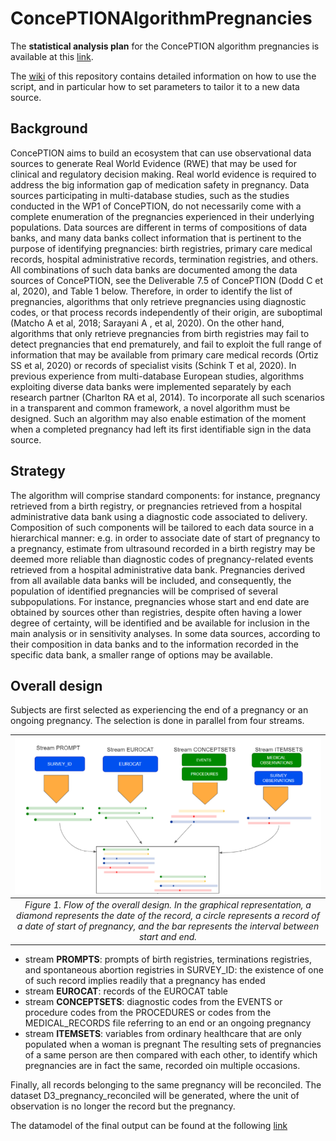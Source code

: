 # ConcePTIONAlgorithmPregnancies

The **statistical analysis plan** for the ConcePTION algorithm pregnancies is available at this [link](https://docs.google.com/document/d/1mM2laGcuVEvQazdKkbqaJcOIXXENqiPS/edit#).

The [wiki](https://github.com/ARS-toscana/ConcePTIONAlgorithmPregnancies/wiki) of this repository contains detailed information on how to use the script, and in particular how to set parameters to tailor it to a new data source.

## Background
ConcePTION aims to build an ecosystem that can use observational data sources to generate Real World Evidence (RWE) that may be used for clinical and regulatory decision making. Real world evidence is required to address the big information gap of medication safety in pregnancy. 
Data sources participating in multi-database studies, such as the studies conducted in the WP1 of ConcePTION, do not necessarily come with a complete enumeration of the pregnancies experienced in their underlying populations. Data sources are different in terms of compositions of data banks, and many data banks collect information that is pertinent to the purpose of identifying pregnancies: birth registries, primary care medical records, hospital administrative records, termination registries, and others. All combinations of such data banks are documented among the data sources of ConcePTION, see the Deliverable 7.5 of ConcePTION (Dodd C et al, 2020), and Table 1 below. Therefore, in order to identify the list of pregnancies, algorithms that only retrieve pregnancies using diagnostic codes, or that process records independently of their origin, are suboptimal (Matcho A et al, 2018; Sarayani A , et al, 2020). On the other hand, algorithms that only retrieve pregnancies from birth registries may fail to detect pregnancies that end prematurely, and fail to exploit the full range of information that may be available from primary care medical records (Ortiz SS et al, 2020) or records of specialist visits (Schink T et al, 2020). In previous experience from multi-database European studies, algorithms exploiting diverse data banks were implemented separately by each research partner (Charlton  RA et al, 2014). To incorporate all such scenarios in a transparent and common framework, a novel algorithm must be designed. Such an algorithm may also enable estimation of the moment when a completed pregnancy had left its first identifiable sign in the data source.


## Strategy
The algorithm will comprise standard components: for instance, pregnancy retrieved from a birth registry, or pregnancies retrieved from a hospital administrative data bank using a diagnostic code associated to delivery. Composition of such components will be tailored to each data source in a hierarchical manner: e.g. in order to associate date of start of pregnancy to a pregnancy, estimate from ultrasound recorded in a birth registry may be deemed more reliable than diagnostic codes of pregnancy-related events retrieved from a hospital administrative data bank.  Pregnancies derived from all available data banks will be included, and consequently, the population of identified pregnancies will be comprised of several subpopulations. For instance, pregnancies whose start and end date are obtained by sources other than registries, despite often having a lower degree of certainty, will be identified and be available for inclusion in the main analysis or in sensitivity analyses. In some data sources, according to their composition in data banks and to the information recorded in the specific data bank, a smaller range of options may be available.


## Overall design 
Subjects are first selected as experiencing the end of a pregnancy or an ongoing pregnancy. The selection is done in parallel from four streams.

| ![img](https://github.com/ARS-toscana/ConcePTIONAlgorithmPregnancies/blob/documentation/readme/streams.PNG) | 
|:--:| 
| *Figure 1. Flow of the overall design. In the graphical representation, a diamond represents the date of the record, a circle represents a record of a date of start of pregnancy, and the bar represents the interval between start and end.*|



- stream **PROMPTS**: prompts of birth registries, terminations registries, and spontaneous abortion registries in SURVEY_ID: the existence of one of such record implies readily that a pregnancy has ended 
- stream **EUROCAT**: records of the EUROCAT table
- stream **CONCEPTSETS**: diagnostic codes from the EVENTS or procedure codes from the PROCEDURES or codes from the MEDICAL_RECORDS file referring to an end or an ongoing pregnancy 
- stream **ITEMSETS**: variables from ordinary healthcare that are only populated when a woman is pregnant
The resulting sets of pregnancies of a same person are then compared with each other, to identify which pregnancies are in fact the same, recorded oin multiple occasions. 


Finally, all records belonging to the same pregnancy will be reconciled. The dataset D3_pregnancy_reconciled will be generated, where the unit of observation is no longer the record but the pregnancy. 

 The datamodel of the final output can be found at the following [link](https://docs.google.com/spreadsheets/d/1MIXsyoahWilwsWFELRz0ZOscJCBSha5qySMu9unxObI/edit#gid=0)
